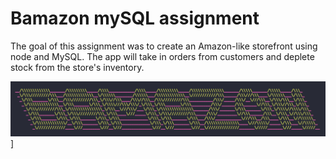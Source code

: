 # Bamazon mySQL assignment

The goal of this assignment was to create an Amazon-like storefront using node and MySQL. The app will take in orders from customers and deplete stock from the store's inventory. 



<a href="https://cl.ly/1w2D1J45193B">![Foo](Bamazon.png)]</a>

